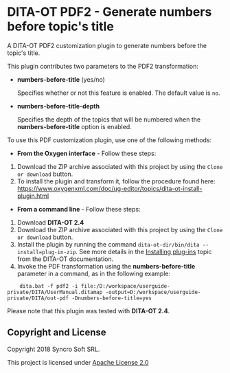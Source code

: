 # DITA-OT PDF2 - Generate numbers before topic's title

A DITA-OT PDF2 customization plugin to generate numbers before the topic's title.

This plugin contributes two parameters to the PDF2 transformation:
* **numbers-before-title** (yes/no)

    Specifies whether or not this feature is enabled. The default value is `no`.

* **numbers-before-title-depth**

    Specifies the depth of the topics that will be numbered when the **numbers-before-title** option is enabled.

To use this PDF customization plugin, use one of the following methods:

* **From the Oxygen interface** - Follow these steps:
1. Download the ZIP archive associated with this project by using the ``Clone or download`` button.
2. To install the plugin and transform it, follow the procedure found here: https://www.oxygenxml.com/doc/ug-editor/topics/dita-ot-install-plugin.html

* **From a command line** - Follow these steps:
1. Download **DITA-OT 2.4** 
2. Download the ZIP archive associated with this project by using the ``Clone or download`` button.
3. Install the plugin by running the command ``dita-ot-dir/bin/dita --install=plug-in-zip``. See more details in the [Installing plug-ins](http://www.dita-ot.org/2.4/dev_ref/plugins-installing.html) topic from the DITA-OT documentation.
4. Invoke the PDF transformation using the **numbers-before-title** parameter in a command, as in the following example:
```
    dita.bat -f pdf2 -i file:/D:/workspace/userguide-private/DITA/UserManual.ditamap -output=D:/workspace/userguide-private/DITA/out-pdf -Dnumbers-before-title=yes
```
Please note that this plugin was tested with **DITA-OT 2.4**.

Copyright and License
---------------------
Copyright 2018 Syncro Soft SRL.

This project is licensed under [Apache License 2.0](https://github.com/oxygenxml/dita-ot-numbering/blob/master/LICENSE)
